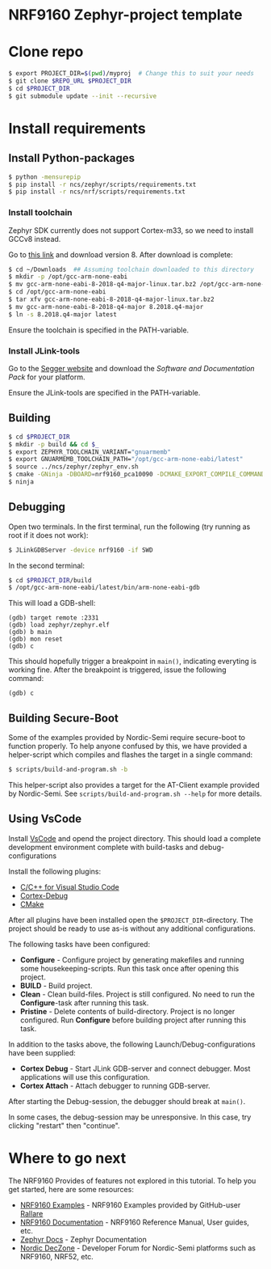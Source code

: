 NRF9160 Zephyr-project template
===============================


# Clone repo

```sh
$ export PROJECT_DIR=$(pwd)/myproj 	# Change this to suit your needs
$ git clone $REPO_URL $PROJECT_DIR
$ cd $PROJECT_DIR
$ git submodule update --init --recursive
```


# Install requirements

## Install Python-packages

```sh
$ python -mensurepip
$ pip install -r ncs/zephyr/scripts/requirements.txt
$ pip install -r ncs/nrf/scripts/requirements.txt
```


### Install toolchain

Zephyr SDK currently does not support Cortex-m33, so we need to install GCCv8 instead.

Go to [this link](https://developer.arm.com/open-source/gnu-toolchain/gnu-rm/downloads) and download version 8. After download is complete:

```sh
$ cd ~/Downloads  ## Assuming toolchain downloaded to this directory
$ mkdir -p /opt/gcc-arm-none-eabi
$ mv gcc-arm-none-eabi-8-2018-q4-major-linux.tar.bz2 /opt/gcc-arm-none-eabi
$ cd /opt/gcc-arm-none-eabi
$ tar xfv gcc-arm-none-eabi-8-2018-q4-major-linux.tar.bz2
$ mv gcc-arm-none-eabi-8-2018-q4-major 8.2018.q4-major
$ ln -s 8.2018.q4-major latest
```

Ensure the toolchain is specified in the PATH-variable.

### Install JLink-tools

Go to the [Segger website](https://www.segger.com/downloads/jlink/) and download the _Software and Documentation Pack_ for your platform.

Ensure the JLink-tools are specified in the PATH-variable.


## Building

```sh
$ cd $PROJECT_DIR
$ mkdir -p build && cd $_
$ export ZEPHYR_TOOLCHAIN_VARIANT="gnuarmemb"
$ export GNUARMEMB_TOOLCHAIN_PATH="/opt/gcc-arm-none-eabi/latest"
$ source ../ncs/zephyr/zephyr_env.sh
$ cmake -GNinja -DBOARD=nrf9160_pca10090 -DCMAKE_EXPORT_COMPILE_COMMANDS=YES -DCONF_FILE=prj.conf ../app
$ ninja
```


## Debugging

Open two terminals. In the first terminal, run the following (try running as root if it does not work):

```sh
$ JLinkGDBServer -device nrf9160 -if SWD
```

In the second terminal:

```sh
$ cd $PROJECT_DIR/build
$ /opt/gcc-arm-none-eabi/latest/bin/arm-none-eabi-gdb
```

This will load a GDB-shell:

```gdb
(gdb) target remote :2331
(gdb) load zephyr/zephyr.elf
(gdb) b main
(gdb) mon reset
(gdb) c
```

This should hopefully trigger a breakpoint in `main()`, indicating everyting is working fine. After the breakpoint is triggered, issue the following command:

```gdb
(gdb) c
```


## Building Secure-Boot

Some of the examples provided by Nordic-Semi require secure-boot to function properly. To help anyone confused by this, we have provided a helper-script which compiles and
flashes the target in a single command:

```sh
$ scripts/build-and-program.sh -b
```

This helper-script also provides a target for the AT-Client example provided by Nordic-Semi. See `scripts/build-and-program.sh --help` for more details.


## Using VsCode

Install [VsCode](https://code.visualstudio.com) and opend the project directory. This should load a complete development environment complete with build-tasks and debug-configurations

Install the following plugins:

* [C/C++ for Visual Studio Code](https://code.visualstudio.com/docs/languages/cpp)
* [Cortex-Debug](https://marketplace.visualstudio.com/items?itemName=marus25.cortex-debug)
* [CMake](https://marketplace.visualstudio.com/items?itemName=twxs.cmake)

After all plugins have been installed open the `$PROJECT_DIR`-directory. The project should be ready to use as-is without any additional configurations.

The following tasks have been configured:

* __Configure__ - Configure project by generating makefiles and running some housekeeping-scripts. Run this task once after opening this project.
* __BUILD__ - Build project.
* __Clean__ - Clean build-files. Project is still configured. No need to run the __Configure__-task after running this task.
* __Pristine__ - Delete contents of build-directory. Project is no longer configured. Run __Configure__ before building project after running this task.

In addition to the tasks above, the following Launch/Debug-configurations have been supplied:

* __Cortex Debug__ - Start JLink GDB-server and connect debugger. Most applications will use this configuration.
* __Cortex Attach__ - Attach debugger to running GDB-server.

After starting the Debug-session, the debugger should break at `main()`.

In some cases, the debug-session may be unresponsive. In this case, try clicking "restart" then "continue".


# Where to go next

The NRF9160 Provides of features not explored in this tutorial. To help you get started, here are some resources:

* [NRF9160 Examples](https://github.com/Rallare/fw-nrfconnect-nrf/tree/nrf9160_samples/samples/nrf9160) - NRF9160 Examples provided by GitHub-user [Rallare](https://github.com/Rallare)
* [NRF9160 Documentation](https://www.nordicsemi.com/DocLib?Product=nRF9160%20Core%20Documentation) - NRF9160 Reference Manual, User guides, etc.
* [Zephyr Docs](https://docs.zephyrproject.org/latest/introduction/index.html) - Zephyr Documentation
* [Nordic DecZone](https://devzone.nordicsemi.com/) - Developer Forum for Nordic-Semi platforms such as NRF9160, NRF52, etc.

